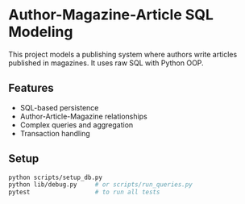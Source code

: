# Author-Magazine-Article SQL Modeling

This project models a publishing system where authors write articles published in magazines. It uses raw SQL with Python OOP.

## Features
- SQL-based persistence
- Author-Article-Magazine relationships
- Complex queries and aggregation
- Transaction handling

## Setup
```bash
python scripts/setup_db.py
python lib/debug.py     # or scripts/run_queries.py
pytest                  # to run all tests
